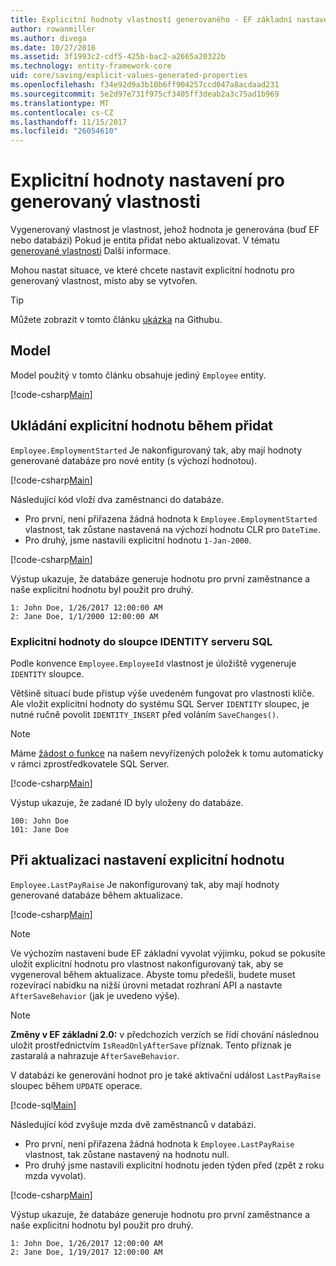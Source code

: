 ```yaml
---
title: Explicitní hodnoty vlastností generovaného - EF základní nastavení
author: rowanmiller
ms.author: divega
ms.date: 10/27/2016
ms.assetid: 3f1993c2-cdf5-425b-bac2-a2665a20322b
ms.technology: entity-framework-core
uid: core/saving/explicit-values-generated-properties
ms.openlocfilehash: f34e92d9a3b10b6ff904257ccd047a8acdaad231
ms.sourcegitcommit: 5e2d97e731f975cf3405ff3deab2a3c75ad1b969
ms.translationtype: MT
ms.contentlocale: cs-CZ
ms.lasthandoff: 11/15/2017
ms.locfileid: "26054610"
---
```

# <a name="setting-explicit-values-for-generated-properties"></a>Explicitní hodnoty nastavení pro generovaný vlastnosti

Vygenerovaný vlastnost je vlastnost, jehož hodnota je generována (buď EF nebo databázi) Pokud je entita přidat nebo aktualizovat. V tématu [generované vlastnosti](../modeling/generated-properties.md) Další informace.

Mohou nastat situace, ve které chcete nastavit explicitní hodnotu pro generovaný vlastnost, místo aby se vytvořen.

> [!TIP]  
> Můžete zobrazit v tomto článku [ukázka](https://github.com/aspnet/EntityFramework.Docs/tree/master/samples/core/Saving/Saving/ExplicitValuesGenerateProperties/) na Githubu.

## <a name="the-model"></a>Model

Model použitý v tomto článku obsahuje jediný `Employee` entity.

[!code-csharp[Main](../../../samples/core/Saving/Saving/ExplicitValuesGenerateProperties/Employee.cs#Sample)]

## <a name="saving-an-explicit-value-during-add"></a>Ukládání explicitní hodnotu během přidat

`Employee.EmploymentStarted` Je nakonfigurovaný tak, aby mají hodnoty generované databáze pro nové entity (s výchozí hodnotou).

[!code-csharp[Main](../../../samples/core/Saving/Saving/ExplicitValuesGenerateProperties/EmployeeContext.cs#EmploymentStarted)]

Následující kód vloží dva zaměstnanci do databáze.
* Pro první, není přiřazena žádná hodnota k `Employee.EmploymentStarted` vlastnost, tak zůstane nastavená na výchozí hodnotu CLR pro `DateTime`.
* Pro druhý, jsme nastavili explicitní hodnotu `1-Jan-2000`.

[!code-csharp[Main](../../../samples/core/Saving/Saving/ExplicitValuesGenerateProperties/Sample.cs#EmploymentStarted)]

Výstup ukazuje, že databáze generuje hodnotu pro první zaměstnance a naše explicitní hodnotu byl použit pro druhý.

``` Console
1: John Doe, 1/26/2017 12:00:00 AM
2: Jane Doe, 1/1/2000 12:00:00 AM
```

### <a name="explicit-values-into-sql-server-identity-columns"></a>Explicitní hodnoty do sloupce IDENTITY serveru SQL

Podle konvence `Employee.EmployeeId` vlastnost je úložiště vygeneruje `IDENTITY` sloupce.

Většině situací bude přístup výše uvedeném fungovat pro vlastnosti klíče. Ale vložit explicitní hodnoty do systému SQL Server `IDENTITY` sloupec, je nutné ručně povolit `IDENTITY_INSERT` před voláním `SaveChanges()`.

> [!NOTE]  
> Máme [žádost o funkce](https://github.com/aspnet/EntityFramework/issues/703) na našem nevyřízených položek k tomu automaticky v rámci zprostředkovatele SQL Server.

[!code-csharp[Main](../../../samples/core/Saving/Saving/ExplicitValuesGenerateProperties/Sample.cs#EmployeeId)]

Výstup ukazuje, že zadané ID byly uloženy do databáze.

``` Console
100: John Doe
101: Jane Doe
```

## <a name="setting-an-explicit-value-during-update"></a>Při aktualizaci nastavení explicitní hodnotu

`Employee.LastPayRaise` Je nakonfigurovaný tak, aby mají hodnoty generované databáze během aktualizace.

[!code-csharp[Main](../../../samples/core/Saving/Saving/ExplicitValuesGenerateProperties/EmployeeContext.cs#LastPayRaise)]

> [!NOTE]  
> Ve výchozím nastavení bude EF základní vyvolat výjimku, pokud se pokusíte uložit explicitní hodnotu pro vlastnost nakonfigurovaný tak, aby se vygeneroval během aktualizace. Abyste tomu předešli, budete muset rozevírací nabídku na nižší úrovni metadat rozhraní API a nastavte `AfterSaveBehavior` (jak je uvedeno výše).

> [!NOTE]  
> **Změny v EF základní 2.0:** v předchozích verzích se řídí chování následnou uložit prostřednictvím `IsReadOnlyAfterSave` příznak. Tento příznak je zastaralá a nahrazuje `AfterSaveBehavior`.

V databázi ke generování hodnot pro je také aktivační událost `LastPayRaise` sloupec během `UPDATE` operace.

[!code-sql[Main](../../../samples/core/Saving/Saving/ExplicitValuesGenerateProperties/employee_UPDATE.sql)]

Následující kód zvyšuje mzda dvě zaměstnanců v databázi.
* Pro první, není přiřazena žádná hodnota k `Employee.LastPayRaise` vlastnost, tak zůstane nastavený na hodnotu null.
* Pro druhý jsme nastavili explicitní hodnotu jeden týden před (zpět z roku mzda vyvolat).

[!code-csharp[Main](../../../samples/core/Saving/Saving/ExplicitValuesGenerateProperties/Sample.cs#LastPayRaise)]

Výstup ukazuje, že databáze generuje hodnotu pro první zaměstnance a naše explicitní hodnotu byl použit pro druhý.

``` Console
1: John Doe, 1/26/2017 12:00:00 AM
2: Jane Doe, 1/19/2017 12:00:00 AM
```
